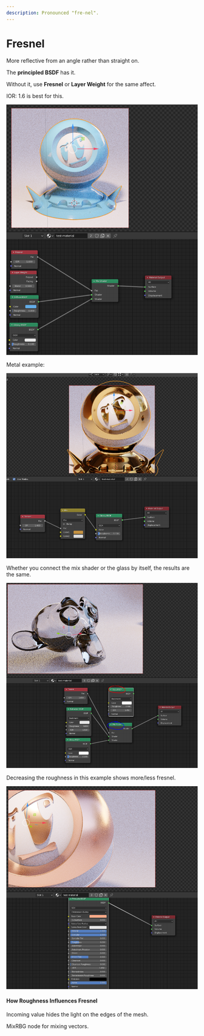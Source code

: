 ```yaml
---
description: Pronounced "fre-nel".
---
```


# Fresnel

More reflective from an angle rather than straight on.

The **principled BSDF** has it.

Without it, use **Fresnel** or **Layer Weight** for the same affect.

IOR: 1.6 is best for this.

![](../../.gitbook/assets/image%20%2888%29.png)

Metal example:

![](../../.gitbook/assets/image%20%2886%29.png)

Whether you connect the mix shader or the glass by itself, the results are the same.

![](../../.gitbook/assets/image%20%2887%29.png)

Decreasing the roughness in this example shows more/less fresnel.

![](../../.gitbook/assets/image%20%2889%29.png)

#### How Roughness Influences Fresnel

Incoming value hides the light on the edges of the mesh.

MixRBG node for mixing vectors.

